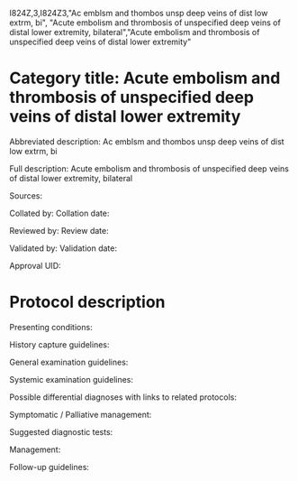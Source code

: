 I824Z,3,I824Z3,"Ac emblsm and thombos unsp deep veins of dist low extrm, bi", "Acute embolism and thrombosis of unspecified deep veins of distal lower extremity, bilateral","Acute embolism and thrombosis of unspecified deep veins of distal lower extremity"
# Category title: Acute embolism and thrombosis of unspecified deep veins of distal lower extremity

Abbreviated description: Ac emblsm and thombos unsp deep veins of dist low extrm, bi

Full description: Acute embolism and thrombosis of unspecified deep veins of distal lower extremity, bilateral

Sources:

Collated by:
Collation date:

Reviewed by:
Review date:

Validated by:
Validation date:

Approval UID:

# Protocol description

Presenting conditions:

History capture guidelines:

General examination guidelines:

Systemic examination guidelines:

Possible differential diagnoses with links to related protocols:

Symptomatic / Palliative management:

Suggested diagnostic tests:

Management:

Follow-up guidelines:
